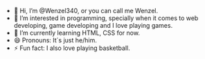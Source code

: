 - 👋 Hi, I’m @Wenzel340, or you can call me Wenzel.
- 👀 I’m interested in programming, specially when it comes to web developing, game developing and I love playing games.
- 🌱 I’m currently learning HTML, CSS for now.
- 😄 Pronouns: It´s just he/him.
- ⚡ Fun fact: I also love playing basketball.

<!---
Wenzel340/Wenzel340 is a ✨ special ✨ repository because its `README.md` (this file) appears on your GitHub profile.
You can click the Preview link to take a look at your changes.
--->
